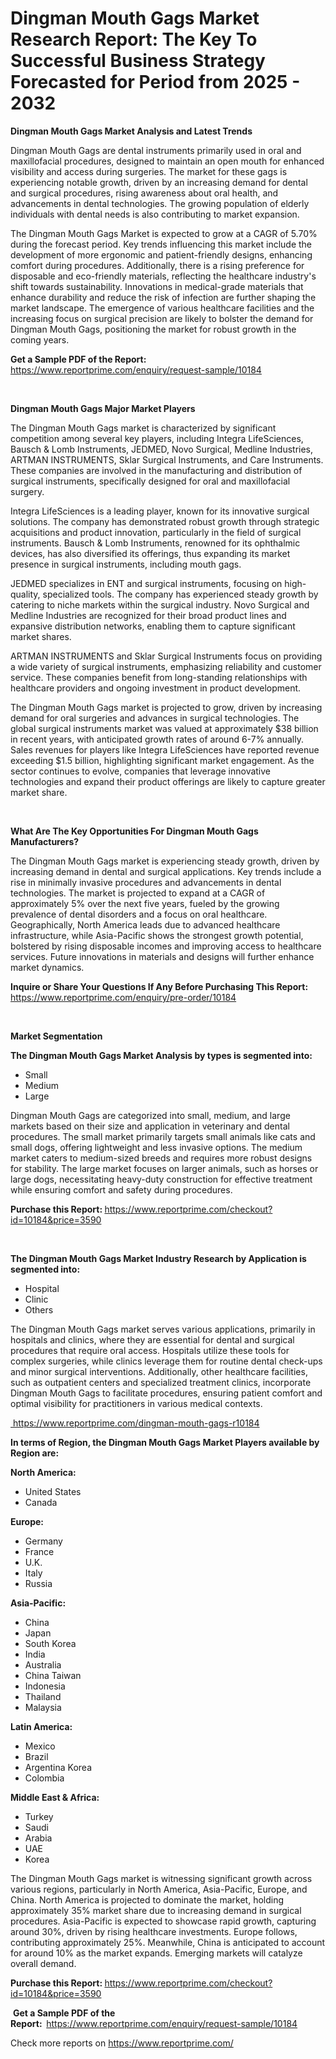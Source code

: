 <p><h1>Dingman Mouth Gags Market Research Report: The Key To Successful Business Strategy Forecasted for Period from 2025 - 2032</h1></p><p><strong>Dingman Mouth Gags Market Analysis and Latest Trends</strong></p>
<p><p>Dingman Mouth Gags are dental instruments primarily used in oral and maxillofacial procedures, designed to maintain an open mouth for enhanced visibility and access during surgeries. The market for these gags is experiencing notable growth, driven by an increasing demand for dental and surgical procedures, rising awareness about oral health, and advancements in dental technologies. The growing population of elderly individuals with dental needs is also contributing to market expansion.</p><p>The Dingman Mouth Gags Market is expected to grow at a CAGR of 5.70% during the forecast period. Key trends influencing this market include the development of more ergonomic and patient-friendly designs, enhancing comfort during procedures. Additionally, there is a rising preference for disposable and eco-friendly materials, reflecting the healthcare industry's shift towards sustainability. Innovations in medical-grade materials that enhance durability and reduce the risk of infection are further shaping the market landscape. The emergence of various healthcare facilities and the increasing focus on surgical precision are likely to bolster the demand for Dingman Mouth Gags, positioning the market for robust growth in the coming years.</p></p>
<p><strong>Get a Sample PDF of the Report:&nbsp;</strong> <a href="https://www.reportprime.com/enquiry/request-sample/10184?utm_campaign=3111&utm_medium=2&utm_source=Github&utm_content=ia&utm_term=20032025&utm_id=dingman-mouth-gags">https://www.reportprime.com/enquiry/request-sample/10184</a></p>
<p>&nbsp;</p>
<p><strong>Dingman Mouth Gags Major Market Players</strong></p>
<p><p>The Dingman Mouth Gags market is characterized by significant competition among several key players, including Integra LifeSciences, Bausch & Lomb Instruments, JEDMED, Novo Surgical, Medline Industries, ARTMAN INSTRUMENTS, Sklar Surgical Instruments, and Care Instruments. These companies are involved in the manufacturing and distribution of surgical instruments, specifically designed for oral and maxillofacial surgery.</p><p>Integra LifeSciences is a leading player, known for its innovative surgical solutions. The company has demonstrated robust growth through strategic acquisitions and product innovation, particularly in the field of surgical instruments. Bausch & Lomb Instruments, renowned for its ophthalmic devices, has also diversified its offerings, thus expanding its market presence in surgical instruments, including mouth gags.</p><p>JEDMED specializes in ENT and surgical instruments, focusing on high-quality, specialized tools. The company has experienced steady growth by catering to niche markets within the surgical industry. Novo Surgical and Medline Industries are recognized for their broad product lines and expansive distribution networks, enabling them to capture significant market shares.</p><p>ARTMAN INSTRUMENTS and Sklar Surgical Instruments focus on providing a wide variety of surgical instruments, emphasizing reliability and customer service. These companies benefit from long-standing relationships with healthcare providers and ongoing investment in product development.</p><p>The Dingman Mouth Gags market is projected to grow, driven by increasing demand for oral surgeries and advances in surgical technologies. The global surgical instruments market was valued at approximately $38 billion in recent years, with anticipated growth rates of around 6-7% annually. Sales revenues for players like Integra LifeSciences have reported revenue exceeding $1.5 billion, highlighting significant market engagement. As the sector continues to evolve, companies that leverage innovative technologies and expand their product offerings are likely to capture greater market share.</p></p>
<p>&nbsp;</p>
<p><strong>What Are The Key Opportunities For Dingman Mouth Gags Manufacturers?</strong></p>
<p><p>The Dingman Mouth Gags market is experiencing steady growth, driven by increasing demand in dental and surgical applications. Key trends include a rise in minimally invasive procedures and advancements in dental technologies. The market is projected to expand at a CAGR of approximately 5% over the next five years, fueled by the growing prevalence of dental disorders and a focus on oral healthcare. Geographically, North America leads due to advanced healthcare infrastructure, while Asia-Pacific shows the strongest growth potential, bolstered by rising disposable incomes and improving access to healthcare services. Future innovations in materials and designs will further enhance market dynamics.</p></p>
<p><strong>Inquire or Share Your Questions If Any Before Purchasing This Report:</strong> <a href="https://www.reportprime.com/enquiry/pre-order/10184?utm_campaign=3111&utm_medium=2&utm_source=Github&utm_content=ia&utm_term=20032025&utm_id=dingman-mouth-gags">https://www.reportprime.com/enquiry/pre-order/10184</a></p>
<p>&nbsp;</p>
<p><strong>Market Segmentation</strong></p>
<p><strong>The Dingman Mouth Gags Market Analysis by types is segmented into:</strong></p>
<p><ul><li>Small</li><li>Medium</li><li>Large</li></ul></p>
<p><p>Dingman Mouth Gags are categorized into small, medium, and large markets based on their size and application in veterinary and dental procedures. The small market primarily targets small animals like cats and small dogs, offering lightweight and less invasive options. The medium market caters to medium-sized breeds and requires more robust designs for stability. The large market focuses on larger animals, such as horses or large dogs, necessitating heavy-duty construction for effective treatment while ensuring comfort and safety during procedures.</p></p>
<p><strong>Purchase this Report:&nbsp;</strong><a href="https://www.reportprime.com/checkout?id=10184&price=3590&utm_campaign=3111&utm_medium=2&utm_source=Github&utm_content=ia&utm_term=20032025&utm_id=dingman-mouth-gags">https://www.reportprime.com/checkout?id=10184&price=3590</a></p>
<p>&nbsp;</p>
<p><strong>The Dingman Mouth Gags Market Industry Research by Application is segmented into:</strong></p>
<p><ul><li>Hospital</li><li>Clinic</li><li>Others</li></ul></p>
<p><p>The Dingman Mouth Gags market serves various applications, primarily in hospitals and clinics, where they are essential for dental and surgical procedures that require oral access. Hospitals utilize these tools for complex surgeries, while clinics leverage them for routine dental check-ups and minor surgical interventions. Additionally, other healthcare facilities, such as outpatient centers and specialized treatment clinics, incorporate Dingman Mouth Gags to facilitate procedures, ensuring patient comfort and optimal visibility for practitioners in various medical contexts.</p></p>
<p><a href="https://www.reportprime.com/dingman-mouth-gags-r10184?utm_campaign=3111&utm_medium=2&utm_source=Github&utm_content=ia&utm_term=20032025&utm_id=dingman-mouth-gags">&nbsp;https://www.reportprime.com/dingman-mouth-gags-r10184</a></p>
<p><strong>In terms of Region, the Dingman Mouth Gags Market Players available by Region are:</strong></p>
<p>
    <p> <strong> North America: </strong>
        <ul>
            <li>United States</li>
            <li>Canada</li>
        </ul>
        </p> 
    <p> <strong> Europe: </strong>
        <ul>
            <li>Germany</li>
            <li>France</li>
            <li>U.K.</li>
            <li>Italy</li>
            <li>Russia</li>
        </ul>
        </p> 
    <p> <strong> Asia-Pacific: </strong>
        <ul>
            <li>China</li>
            <li>Japan</li>
            <li>South Korea</li>
            <li>India</li>
            <li>Australia</li>
            <li>China Taiwan</li>
            <li>Indonesia</li>
            <li>Thailand</li>
            <li>Malaysia</li>
        </ul>
        </p> 
    <p> <strong> Latin America: </strong>
        <ul>
            <li>Mexico</li>
            <li>Brazil</li>
            <li>Argentina Korea</li>
            <li>Colombia</li>
        </ul>
        </p> 
    <p> <strong> Middle East & Africa: </strong>
        <ul>
            <li>Turkey</li>
            <li>Saudi</li>
            <li>Arabia</li>
            <li>UAE</li>
            <li>Korea</li>
        </ul>
    </p>
    </p>
<p><p>The Dingman Mouth Gags market is witnessing significant growth across various regions, particularly in North America, Asia-Pacific, Europe, and China. North America is projected to dominate the market, holding approximately 35% market share due to increasing demand in surgical procedures. Asia-Pacific is expected to showcase rapid growth, capturing around 30%, driven by rising healthcare investments. Europe follows, contributing approximately 25%. Meanwhile, China is anticipated to account for around 10% as the market expands. Emerging markets will catalyze overall demand.</p></p>
<p><strong>Purchase this Report: </strong><a href="https://www.reportprime.com/checkout?id=10184&price=3590&utm_campaign=3111&utm_medium=2&utm_source=Github&utm_content=ia&utm_term=20032025&utm_id=dingman-mouth-gags">https://www.reportprime.com/checkout?id=10184&price=3590</a></p>
<p>&nbsp;<strong>Get a Sample PDF of the Report:&nbsp;&nbsp;</strong><a href="https://www.reportprime.com/enquiry/request-sample/10184?utm_campaign=3111&utm_medium=2&utm_source=Github&utm_content=ia&utm_term=20032025&utm_id=dingman-mouth-gags">https://www.reportprime.com/enquiry/request-sample/10184</a></p>
<p><strong></strong></p>
<p>Check more reports on <a href="https://www.reportprime.com/?utm_campaign=3111&utm_medium=2&utm_source=Github&utm_content=ia&utm_term=20032025&utm_id=dingman-mouth-gags">https://www.reportprime.com/</a></p>